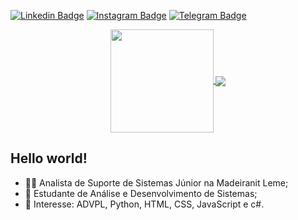 <!--
<p align="center">
  <a href="#">
    <img align="center" width="300" src="mateus.png" />
  </a>
  <a href="#">
    <img align="center" width="450" src="dev.gif" />
  </a>
</p>
</br>
</br>
<p align="center">
-->


[![Linkedin Badge](https://img.shields.io/badge/-LinkedIn-0e76a8?style=flat-square&logo=Linkedin&logoColor=white)](https://www.linkedin.com/in/guilherme-vesco/)
[![Instagram Badge](https://img.shields.io/badge/-Instagram-e4405f?style=flat-square&logo=Instagram&logoColor=white)](https://instagram.com/glerm0/)
[![Telegram Badge](https://img.shields.io/badge/-Telegram-0088cc?style=flat-square&logo=Telegram&logoColor=white)](https://t.me/glerm0)

<p align="center">
  
  <a href="https://github.com/anuraghazra/github-readme-stats">
    <img
      align="center"
      height="165"
      src="https://github-readme-stats.vercel.app/api?username=gVesco&show_icons=true&theme=gotham&hide=issues,contribs"
    />
  </a>
  <a href="https://github.com/anuraghazra/github-readme-stats">
    <img
      align="center"
      src="https://github-readme-stats.vercel.app/api/top-langs/?username=gVesco&layout=compact&theme=gotham"
    />
  </a>
</p>

## Hello world! 

- 👨‍💻 Analista de Suporte de Sistemas Júnior na Madeiranit Leme;
- 🤔 Estudante de Análise e Desenvolvimento de Sistemas;
- 💙 Interesse: ADVPL, Python, HTML, CSS, JavaScript e c#.
<!--
**gVesco/gVesco** is a ✨ _special_ ✨ repository because its `README.md` (this file) appears on your GitHub profile.

Here are some ideas to get you started:

- 🔭 I’m currently working on ...
- 🌱 I’m currently learning ...
- 👯 I’m looking to collaborate on ...
- 🤔 I’m looking for help with ...
- 💬 Ask me about ...
- 📫 How to reach me: ...
- 😄 Pronouns: ...
- ⚡ Fun fact: ...
-->
